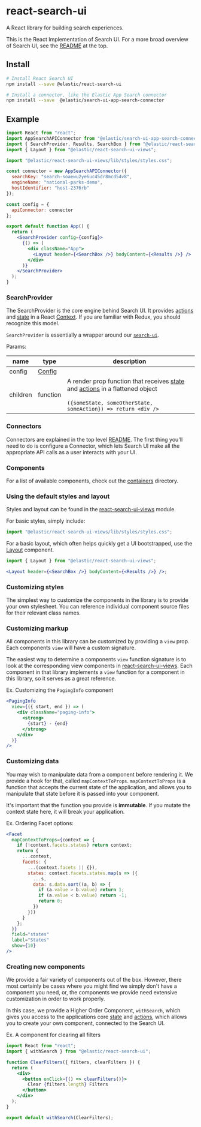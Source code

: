 # react-search-ui

A React library for building search experiences.

This is the React Implementation of Search UI. For a more broad overview
of Search UI, see the [README](../../README.md) at the top.

## Install

```sh
# Install React Search UI
npm install --save @elastic/react-search-ui

# Install a connector, like the Elastic App Search connector
npm install --save  @elastic/search-ui-app-search-connector
```

## Example

```jsx
import React from "react";
import AppSearchAPIConnector from "@elastic/search-ui-app-search-connector";
import { SearchProvider, Results, SearchBox } from "@elastic/react-search-ui";
import { Layout } from "@elastic/react-search-ui-views";

import "@elastic/react-search-ui-views/lib/styles/styles.css";

const connector = new AppSearchAPIConnector({
  searchKey: "search-soaewu2ye6uc45dr8mcd54v8",
  engineName: "national-parks-demo",
  hostIdentifier: "host-2376rb"
});

const config = {
  apiConnector: connector
};

export default function App() {
  return (
    <SearchProvider config={config}>
      {() => (
        <div className="App">
          <Layout header={<SearchBox />} bodyContent={<Results />} />
        </div>
      )}
    </SearchProvider>
  );
}
```

### SearchProvider <a id="searchprovider"></a>

The SearchProvider is the core engine behind Search UI. It provides [actions](../search-ui/README.md#actions)
and [state](../search-ui/README.md#state) in a React [Context](https://reactjs.org/docs/context.html). If
you are familiar with Redux, you should recognize this model.

`SearchProvider` is essentially a wrapper around our [`search-ui`](../search-ui).

Params:

| name     | type                                          | description                                                                                                                                                                                                           |
| -------- | --------------------------------------------- | --------------------------------------------------------------------------------------------------------------------------------------------------------------------------------------------------------------------- |
| config   | [Config](../search-ui/README.md#driverconfig) |                                                                                                                                                                                                                       |
| children | function                                      | A render prop function that receives [state](../search-ui/README.md#state) and [actions](../search-ui/README.md#actions) in a flattened object<br/><br/>`({someState, someOtherState, someAction}) => return <div />` |

### Connectors

Connectors are explained in the top level [README](../../README.md). The first
thing you'll need to do is configure a Connector, which lets Search UI make
all the appropriate API calls as a user interacts with your UI.

### Components

For a list of available components, check out the [containers](./src/containers)
directory.

### Using the default styles and layout

Styles and layout can be found in the [react-search-ui-views](../react-search-ui-views)
module.

For basic styles, simply include:

```jsx
import "@elastic/react-search-ui-views/lib/styles/styles.css";
```

For a basic layout, which often helps quickly get a UI bootstrapped,
use the [Layout](../react-search-ui-views/src/layouts/Layout.js) component.

```jsx
import { Layout } from "@elastic/react-search-ui-views";

<Layout header={<SearchBox />} bodyContent={<Results />} />;
```

### Customizing styles

The simplest way to customize the components in the library is to provide
your own stylesheet. You can reference individual component source files
for their relevant class names.

### Customizing markup

All components in this library can be customized by providing a `view` prop.
Each components `view` will have a custom signature.

The easiest way to determine a components `view` function signature is to
look at the corresponding view components in
[react-search-ui-views](../react-search-ui-views). Each component in that
library implements a `view` function for a component in this library, so it
serves as a great reference.

Ex. Customizing the `PagingInfo` component

```jsx
<PagingInfo
  view={({ start, end }) => (
    <div className="paging-info">
      <strong>
        {start} - {end}
      </strong>
    </div>
  )}
/>
```

### Customizing data

You may wish to manipulate data from a component before rendering it. We provide
a hook for that, called `mapContextToProps`. `mapContextToProps` is a function
that accepts the current state of the application, and allows you to manipulate
that state before it is passed into your component.

It's important that the function you provide is **immutable**. If you mutate
the context state here, it will break your application.

Ex. Ordering Facet options:

```jsx
<Facet
  mapContextToProps={context => {
    if (!context.facets.states) return context;
    return {
      ...context,
      facets: {
        ...(context.facets || {}),
        states: context.facets.states.map(s => ({
          ...s,
          data: s.data.sort((a, b) => {
            if (a.value > b.value) return 1;
            if (a.value < b.value) return -1;
            return 0;
          })
        }))
      }
    };
  }}
  field="states"
  label="States"
  show={10}
/>
```

### Creating new components

We provide a fair variety of components out of the box. However, there most
certainly be cases where you might find we simply don't have a component you
need, or, the components we provide need extensive customization in order
to work properly.

In this case, we provide a Higher Order Component, `withSearch`, which gives
you access to the applications core [state](../search-ui/README.md#state) and
[actions](../search-ui/README.md#actions), which allows you to create your own
component, connected to the Search UI.

Ex. A component for clearing all filters

```jsx
import React from "react";
import { withSearch } from "@elastic/react-search-ui";

function ClearFilters({ filters, clearFilters }) {
  return (
    <div>
      <button onClick={() => clearFilters()}>
        Clear {filters.length} Filters
      </button>
    </div>
  );
}

export default withSearch(ClearFilters);
```
